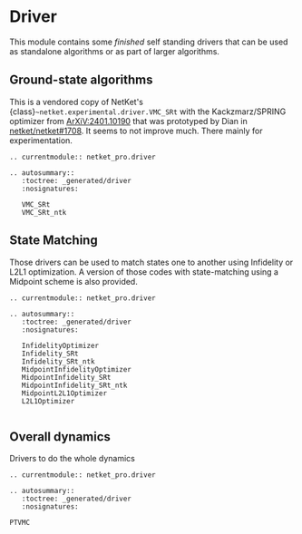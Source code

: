 # Driver

This module contains some _finished_ self standing drivers that can be used as standalone algorithms or as part of larger algorithms.


## Ground-state algorithms

This is a vendored copy of NetKet's {class}`~netket.experimental.driver.VMC_SRt` with the Kackzmarz/SPRING optimizer from [ArXiV:2401.10190](https://arxiv.org/pdf/2401.10190.pdf) that was prototyped by Dian in [netket/netket#1708](https://github.com/netket/netket/pull/1708).
It seems to not improve much.
There mainly for experimentation.

```{eval-rst}
.. currentmodule:: netket_pro.driver

.. autosummary::
   :toctree: _generated/driver
   :nosignatures:

   VMC_SRt
   VMC_SRt_ntk
```

## State Matching

Those drivers can be used to match states one to another using Infidelity or L2L1 optimization.
A version of those codes with state-matching using a Midpoint scheme is also provided.

```{eval-rst}
.. currentmodule:: netket_pro.driver

.. autosummary::
   :toctree: _generated/driver
   :nosignatures:

   InfidelityOptimizer
   Infidelity_SRt
   Infidelity_SRt_ntk
   MidpointInfidelityOptimizer
   MidpointInfidelity_SRt
   MidpointInfidelity_SRt_ntk
   MidpointL2L1Optimizer
   L2L1Optimizer


```

## Overall dynamics

Drivers to do the whole dynamics

```{eval-rst}
.. currentmodule:: netket_pro.driver

.. autosummary::
   :toctree: _generated/driver
   :nosignatures:

PTVMC
```
